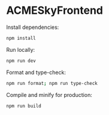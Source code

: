 # ACMESkyFrontend

Install dependencies:

```sh
npm install
```

Run locally:

```sh
npm run dev
```

Format and type-check:

```sh
npm run format; npm run type-check
```

Compile and minify for production:

```sh
npm run build
```
